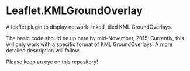# Leaflet.KMLGroundOverlay
A leaflet plugin to display network-linked, tiled KML GroundOverlays.

The basic code should be up here by mid-November, 2015. Currently, this will only work with a specific format of KML GroundOverlays. A more detailed description will follow.

Please keep an eye on this repository! 
